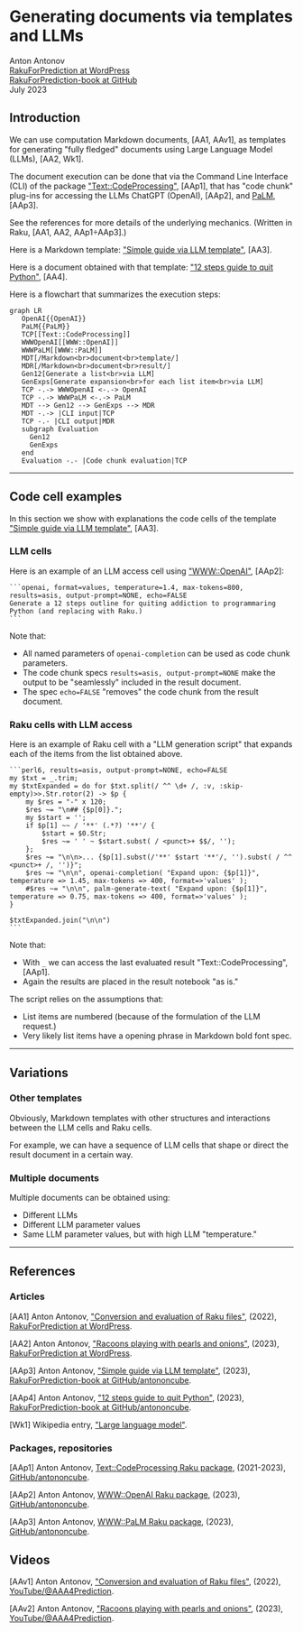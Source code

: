 # Generating documents via templates and LLMs

Anton Antonov   
[RakuForPrediction at WordPress](https://rakuforprediction.wordpress.com)   
[RakuForPrediction-book at GitHub](https://github.com/antononcube/RakuForPrediction-book)   
July 2023


## Introduction

We can use computation Markdown documents, [AA1, AAv1], as templates for generating "fully fledged"
documents using Large Language Model (LLMs), [AA2, Wk1].
 
The document execution can be done that via the Command Line Interface (CLI) of the package 
["Text::CodeProcessing"](https://raku.land/zef:antononcube/Text::CodeProcessing), [AAp1], 
that has "code chunk" plug-ins for accessing the LLMs ChatGPT (OpenAI), [AAp2], and
[PaLM](https://developers.generativeai.google), [AAp3].

See the references for more details of the underlying mechanics. (Written in Raku, [AA1, AA2, AAp1÷AAp3].)

Here is a Markdown template:
["Simple guide via LLM template"](https://github.com/antononcube/RakuForPrediction-book/blob/main/Articles/Simple-guide-via-LLM-template.md), [AA3].

Here is a document obtained with that template:
["12 steps guide to quit Python"](https://github.com/antononcube/RakuForPrediction-book/blob/main/Articles/LLM-generated/12-steps-guide-to-quit-Python-via-PaLM.md), [AA4].


Here is a flowchart that summarizes the execution steps:

```mermaid
graph LR
   OpenAI{{OpenAI}}
   PaLM{{PaLM}}
   TCP[[Text::CodeProcessing]]
   WWWOpenAI[[WWW::OpenAI]] 
   WWWPaLM[[WWW::PaLM]]
   MDT[/Markdown<br>document<br>template/]
   MDR[/Markdown<br>document<br>result/]
   Gen12[Generate a list<br>via LLM]
   GenExps[Generate expansion<br>for each list item<br>via LLM]
   TCP -.-> WWWOpenAI <-.-> OpenAI
   TCP -.-> WWWPaLM <-.-> PaLM
   MDT --> Gen12 --> GenExps --> MDR
   MDT -.-> |CLI input|TCP
   TCP -.- |CLI output|MDR
   subgraph Evaluation
     Gen12
     GenExps
   end
   Evaluation -.- |Code chunk evaluation|TCP
```

----------

## Code cell examples

In this section we show with explanations the code cells of the template
["Simple guide via LLM template"](https://github.com/antononcube/RakuForPrediction-book/blob/main/Articles/Simple-guide-via-LLM-template.md), [AA3].

### LLM cells

Here is an example of an LLM access cell using ["WWW::OpenAI"](https://raku.land/zef:antononcube/WWW::OpenAI), [AAp2]:

````
```openai, format=values, temperature=1.4, max-tokens=800, results=asis, output-prompt=NONE, echo=FALSE
Generate a 12 steps outline for quiting addiction to programmaring Python (and replacing with Raku.)
```
````

Note that:

- All named parameters of `openai-completion` can be used as code chunk parameters.
- The code chunk specs `results=asis, output-prompt=NONE` make the output to be "seamlessly" included in the result document.
- The spec `echo=FALSE` "removes" the code chunk from the result document.


### Raku cells with LLM access 

Here is an example of Raku cell with a "LLM generation script" that expands
each of the items from the list obtained above.

````
```perl6, results=asis, output-prompt=NONE, echo=FALSE
my $txt = _.trim;
my $txtExpanded = do for $txt.split(/ ^^ \d+ /, :v, :skip-empty)>>.Str.rotor(2) -> $p {
    my $res = "-" x 120; 
    $res ~= "\n## {$p[0]}.";
    my $start = '';
    if $p[1] ~~ / '**' (.*?) '**'/ {
        $start = $0.Str;
        $res ~= ' ' ~ $start.subst( / <punct>+ $$/, '');
    };
    $res ~= "\n\n>... {$p[1].subst(/'**' $start '**'/, '').subst( / ^^ <punct>+ /, '')}"; 
    $res ~= "\n\n", openai-completion( "Expand upon: {$p[1]}", temperature => 1.45, max-tokens => 400, format=>'values' );
    #$res ~= "\n\n", palm-generate-text( "Expand upon: {$p[1]}", temperature => 0.75, max-tokens => 400, format=>'values' );
}

$txtExpanded.join("\n\n") 
```
````

Note that:
- With `_` we can access the last evaluated result "Text::CodeProcessing", [AAp1].
- Again the results are placed in the result notebook "as is."

The script relies on the assumptions that:
- List items are numbered (because of the formulation of the LLM request.)
- Very likely list items have a opening phrase in Markdown bold font spec.


------

## Variations

### Other templates 

Obviously, Markdown templates with other structures and interactions between the LLM cells and Raku cells.

For example, we can have a sequence of LLM cells that shape or direct the result document
in a certain way.  

### Multiple documents

Multiple documents can be obtained using:

- Different LLMs 
- Different LLM parameter values
- Same LLM parameter values, but with high LLM "temperature."

------

## References

### Articles

[AA1] Anton Antonov,
["Conversion and evaluation of Raku files"](https://rakuforprediction.wordpress.com/2022/11/05/conversion-and-evaluation-of-raku-files/),
(2022),
[RakuForPrediction at WordPress](https://rakuforprediction.wordpress.com).

[AA2] Anton Antonov,
["Racoons playing with pearls and onions"](https://rakuforprediction.wordpress.com/2023/03/12/racoons-playing-with-pearls-and-onions/),
(2023),
[RakuForPrediction at WordPress](https://rakuforprediction.wordpress.com).

[AAp3] Anton Antonov,
["Simple guide via LLM template"](https://github.com/antononcube/RakuForPrediction-book/blob/main/Articles/Simple-guide-via-LLM-template.md),
(2023),
[RakuForPrediction-book at GitHub/antononcube](https://github.com/antononcube/RakuForPrediction-book).

[AAp4] Anton Antonov,
["12 steps guide to quit Python"](https://github.com/antononcube/RakuForPrediction-book/blob/main/Articles/LLM-generated/12-steps-guide-to-quit-Python-via-PaLM.md),
(2023),
[RakuForPrediction-book at GitHub/antononcube](https://github.com/antononcube/RakuForPrediction-book).

[Wk1] Wikipedia entry, ["Large language model"](https://en.wikipedia.org/wiki/Large_language_model).


### Packages, repositories

[AAp1] Anton Antonov,
[Text::CodeProcessing Raku package](https://github.com/antononcube/Raku-Text-CodeProcessing),
(2021-2023),
[GitHub/antononcube](https://github.com/antononcube).

[AAp2] Anton Antonov,
[WWW::OpenAI Raku package](https://github.com/antononcube/Raku-WWW-OpenAI),
(2023),
[GitHub/antononcube](https://github.com/antononcube).

[AAp3] Anton Antonov,
[WWW::PaLM Raku package](https://github.com/antononcube/Raku-WWW-PaLM),
(2023),
[GitHub/antononcube](https://github.com/antononcube).

## Videos

[AAv1] Anton Antonov,
["Conversion and evaluation of Raku files"](https://www.youtube.com/watch?v=GJO7YqjGn6o),
(2022),
[YouTube/@AAA4Prediction](https://www.youtube.com/@AAA4prediction).

[AAv2] Anton Antonov,
["Racoons playing with pearls and onions"](https://www.youtube.com/watch?v=zlkoNZK8MpU),
(2023),
[YouTube/@AAA4Prediction](https://www.youtube.com/@AAA4prediction).
